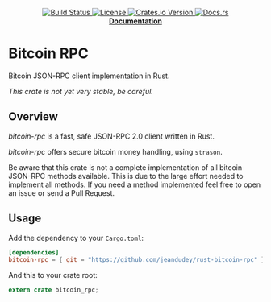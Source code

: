<p align="center">
  <a href="https://travis-ci.org/jeandudey/rust-bitcoin-rpc">
    <img src="https://travis-ci.org/jeandudey/rust-bitcoin-rpc.svg?branch=master" alt="Build Status">
    </img>
  </a>

  <a href="https://crates.io/crates/bitcoin-rpc">
    <img src="https://img.shields.io/crates/l/bitcoin-rpc.svg" alt="License">
    </img>
  </a>

  <a href="https://crates.io/crates/bitcoin-rpc">
    <img src="https://img.shields.io/crates/v/bitcoin-rpc.svg" alt="Crates.io Version">
    </img>
  </a>

  <a href="https://docs.rs/bitcoin-rpc">
    <img src="https://docs.rs/bitcoin-rpc/badge.svg" alt="Docs.rs">
    </img>
  </a>

  <br/>

   <strong>
     <a href="https://docs.rs/bitcoin-rpc">
       Documentation
     </a>
   </strong>
</p>

# Bitcoin RPC

Bitcoin JSON-RPC client implementation in Rust.

*This crate is not yet very stable, be careful.*

## Overview

*bitcoin-rpc* is a fast, safe JSON-RPC 2.0 client written in Rust.

*bitcoin-rpc* offers secure bitcoin money handling, using `strason`.

Be aware that this crate is not a complete implementation of all bitcoin
JSON-RPC methods available. This is due to the large effort needed to implement
all methods. If you need a method implemented feel free to open an issue or send
a Pull Request.

## Usage
Add the dependency to your `Cargo.toml`:

```toml
[dependencies]
bitcoin-rpc = { git = "https://github.com/jeandudey/rust-bitcoin-rpc" }
```

And this to your crate root:
```rust
extern crate bitcoin_rpc;
```
